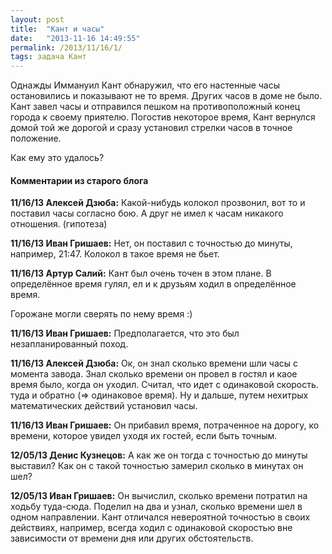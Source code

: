 ```yaml
---
layout: post
title:  "Кант и часы"
date:   "2013-11-16 14:49:55"
permalink: /2013/11/16/1/
tags: задача Кант
---
```


Однажды Иммануил Кант обнаружил, что его настенные часы остановились и
показывают не то время. Других часов в доме не было. Кант завел часы и
отправился пешком на противоположный конец города к своему
приятелю. Погостив некоторое время, Кант вернулся домой той же дорогой
и сразу установил стрелки часов в точное положение.

Как ему это удалось?


#### Комментарии из старого блога


**11/16/13 Алексей Дзюба:** Какой-нибудь колокол прозвонил, вот то и
  поставил часы согласно бою. А друг не имел к часам никакого
  отношения. (гипотеза)


**11/16/13 Иван Гришаев:** Нет, он поставил с точностью до минуты,
  например, 21:47. Колокол в такое время не бьет.



**11/16/13 Артур Салий:** Кант был очень точен в этом плане. В
  определённое время гулял, ел и к друзьям ходил в определённое время.

Горожане могли сверять по нему время :)


**11/16/13 Иван Гришаев:** Предполагается, что это был
  незапланированный поход.




**11/16/13 Алексей Дзюба:** Ок, он знал сколько времени шли часы с
  момента завода. Знал сколько времени он провел в гостял и каое время
  было, когда он уходил. Считал, что идет с одинаковой скорость. туда
  и обратно (=> одинаковое время). Ну и дальше, путем нехитрых
  математических действий установил часы.


**11/16/13 Иван Гришаев:** Он прибавил время, потраченное на дорогу,
  ко времени, которое увидел уходя их гостей, если быть точным.


**12/05/13 Денис Кузнецов:** А как же он тогда с точностью до минуты
  выставил? Как он с такой точностью замерил сколько в минутах он шел?


**12/05/13 Иван Гришаев:** Он вычислил, сколько времени потратил на
ходьбу туда-сюда. Поделил на два и узнал, сколько времени шел в одном
направлении.  Кант отличался невероятной точностью в своих действиях,
например, всегда ходил с одинаковой скоростью вне зависимости от
времени дня или других обстоятельств.
